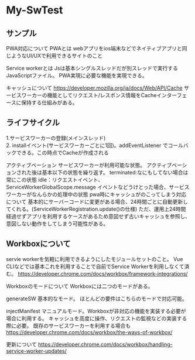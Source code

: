 # My-SwTest
## サンプル

PWA対応について
PWAとは
webアプリをios端末などでネイティブアプリと同じようなUI/UXで利用できるサイトのこと

Service workerとは Jsは基本シングルスレッドだが別スレッドで実行するJavaScriptファイル。 PWA実現に必要な機能を実現できる。

キャッシュについて https://developer.mozilla.org/ja/docs/Web/API/Cache サービスワーカーの機能としてリクエスト/レスポンス情報をCacheインターフェースに保持する仕組みがある。

## ライフサイクル 
1.サービスワーカーの登録(メインスレッド)   
2. installイベント(サービスワーカーごとに1回)。addEventListener でコールバックできる。この時点でCacheが作成される  

アクティブベーション サービスワーカーが利用可能な状態。 アクティブベーションされた後は基本以下の状態を繰り返す。 terminated:なにもしてない場合は常にこの状態 idle：リクエストイベント、ServiceWorkerGlobalScope.message イベントなどうけとった場合、サービスワーカーがなんらかの処理中の状態
pwa時にキャッシュがのこってしまう対応について 基本的にサーバーコードに変更がある場合、24時間ごとに自動更新してくれる。(ServiceWorkerRegistration.update()の仕様) ただ、運用上24時間経過せずアプリを利用するケースがあるため意図せず古いキャッシュを参照し、 意図しない動作をしてしまう可能性がある。

## Workboxについて
servie workerを気軽に利用できるようにしたモジュールセットのこと。 Vue CLIなどでは基本これを利用することで自前でService Workerを利用しなくて済む。 https://developer.chrome.com/docs/workbox/framework-integrations/

Workboxのモードについて
Workboxには二つのモードがある。

generateSW 基本的なモード。 ほとんどの要件はこちらのモードで対応可能。

injectManifest マニュアルモード。Workboxが非対応の機能を実装する必要が場合に利用する。 キャッシュを高度に操作、リクエストの監視などの実装する際に必要。 既存のサービスワーカーを利用する場合も https://developer.chrome.com/docs/workbox/the-ways-of-workbox/

更新について
https://developer.chrome.com/docs/workbox/handling-service-worker-updates/
